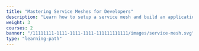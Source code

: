 ```yaml
---
title: "Mastering Service Meshes for Developers"
description: "Learn how to setup a service mesh and build an application"
weight: 3
courses: 2
banner: "/11111111-1111-1111-1111-111111111111/images/service-mesh.svg"
type: "learning-path"
---
```

